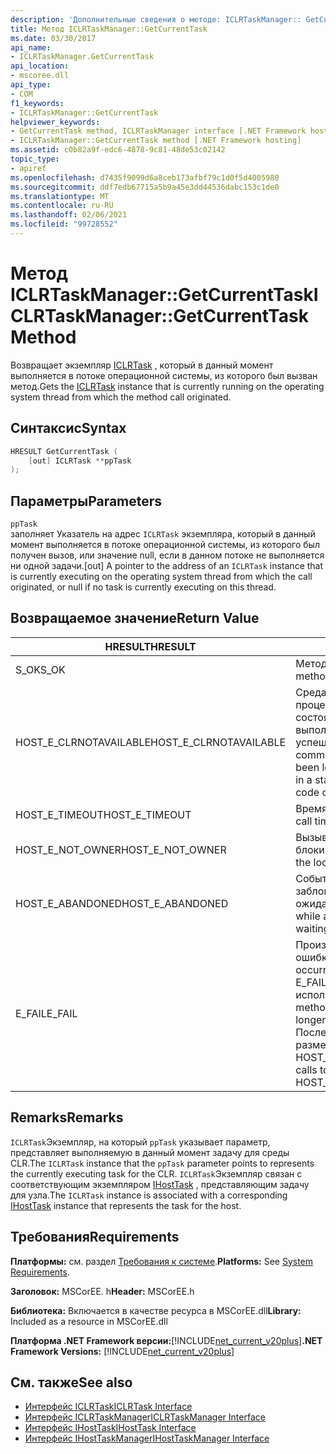 ```yaml
---
description: 'Дополнительные сведения о методе: ICLRTaskManager:: GetCurrentTask'
title: Метод ICLRTaskManager::GetCurrentTask
ms.date: 03/30/2017
api_name:
- ICLRTaskManager.GetCurrentTask
api_location:
- mscoree.dll
api_type:
- COM
f1_keywords:
- ICLRTaskManager::GetCurrentTask
helpviewer_keywords:
- GetCurrentTask method, ICLRTaskManager interface [.NET Framework hosting]
- ICLRTaskManager::GetCurrentTask method [.NET Framework hosting]
ms.assetid: c0b82a9f-edc6-4878-9c81-48de53c02142
topic_type:
- apiref
ms.openlocfilehash: d7435f9099d6a8ceb173afbf79c1d0f5d4005980
ms.sourcegitcommit: ddf7edb67715a5b9a45e3dd44536dabc153c1de0
ms.translationtype: MT
ms.contentlocale: ru-RU
ms.lasthandoff: 02/06/2021
ms.locfileid: "99728552"
---
```

# <a name="iclrtaskmanagergetcurrenttask-method"></a><span data-ttu-id="cc24d-103">Метод ICLRTaskManager::GetCurrentTask</span><span class="sxs-lookup"><span data-stu-id="cc24d-103">ICLRTaskManager::GetCurrentTask Method</span></span>

<span data-ttu-id="cc24d-104">Возвращает экземпляр [ICLRTask](iclrtask-interface.md) , который в данный момент выполняется в потоке операционной системы, из которого был вызван метод.</span><span class="sxs-lookup"><span data-stu-id="cc24d-104">Gets the [ICLRTask](iclrtask-interface.md) instance that is currently running on the operating system thread from which the method call originated.</span></span>  
  
## <a name="syntax"></a><span data-ttu-id="cc24d-105">Синтаксис</span><span class="sxs-lookup"><span data-stu-id="cc24d-105">Syntax</span></span>  
  
```cpp  
HRESULT GetCurrentTask (  
    [out] ICLRTask **ppTask  
);  
```  
  
## <a name="parameters"></a><span data-ttu-id="cc24d-106">Параметры</span><span class="sxs-lookup"><span data-stu-id="cc24d-106">Parameters</span></span>  

 `ppTask`  
 <span data-ttu-id="cc24d-107">заполняет Указатель на адрес `ICLRTask` экземпляра, который в данный момент выполняется в потоке операционной системы, из которого был получен вызов, или значение null, если в данном потоке не выполняется ни одной задачи.</span><span class="sxs-lookup"><span data-stu-id="cc24d-107">[out] A pointer to the address of an `ICLRTask` instance that is currently executing on the operating system thread from which the call originated, or null if no task is currently executing on this thread.</span></span>  
  
## <a name="return-value"></a><span data-ttu-id="cc24d-108">Возвращаемое значение</span><span class="sxs-lookup"><span data-stu-id="cc24d-108">Return Value</span></span>  
  
|<span data-ttu-id="cc24d-109">HRESULT</span><span class="sxs-lookup"><span data-stu-id="cc24d-109">HRESULT</span></span>|<span data-ttu-id="cc24d-110">Описание:</span><span class="sxs-lookup"><span data-stu-id="cc24d-110">Description</span></span>|  
|-------------|-----------------|  
|<span data-ttu-id="cc24d-111">S_OK</span><span class="sxs-lookup"><span data-stu-id="cc24d-111">S_OK</span></span>|<span data-ttu-id="cc24d-112">Метод возвратился успешно.</span><span class="sxs-lookup"><span data-stu-id="cc24d-112">The method returned successfully.</span></span>|  
|<span data-ttu-id="cc24d-113">HOST_E_CLRNOTAVAILABLE</span><span class="sxs-lookup"><span data-stu-id="cc24d-113">HOST_E_CLRNOTAVAILABLE</span></span>|<span data-ttu-id="cc24d-114">Среда CLR не была загружена в процесс, или среда CLR находится в состоянии, в котором она не может выполнить управляемый код или успешно обработать вызов.</span><span class="sxs-lookup"><span data-stu-id="cc24d-114">The common language runtime (CLR) has not been loaded into a process, or the CLR is in a state in which it cannot run managed code or process the call successfully.</span></span>|  
|<span data-ttu-id="cc24d-115">HOST_E_TIMEOUT</span><span class="sxs-lookup"><span data-stu-id="cc24d-115">HOST_E_TIMEOUT</span></span>|<span data-ttu-id="cc24d-116">Время ожидания вызова истекло.</span><span class="sxs-lookup"><span data-stu-id="cc24d-116">The call timed out.</span></span>|  
|<span data-ttu-id="cc24d-117">HOST_E_NOT_OWNER</span><span class="sxs-lookup"><span data-stu-id="cc24d-117">HOST_E_NOT_OWNER</span></span>|<span data-ttu-id="cc24d-118">Вызывающий объект не владеет блокировкой.</span><span class="sxs-lookup"><span data-stu-id="cc24d-118">The caller does not own the lock.</span></span>|  
|<span data-ttu-id="cc24d-119">HOST_E_ABANDONED</span><span class="sxs-lookup"><span data-stu-id="cc24d-119">HOST_E_ABANDONED</span></span>|<span data-ttu-id="cc24d-120">Событие было отменено, пока заблокированный поток или волокно ожидают его.</span><span class="sxs-lookup"><span data-stu-id="cc24d-120">An event was canceled while a blocked thread or fiber was waiting on it.</span></span>|  
|<span data-ttu-id="cc24d-121">E_FAIL</span><span class="sxs-lookup"><span data-stu-id="cc24d-121">E_FAIL</span></span>|<span data-ttu-id="cc24d-122">Произошла неизвестная фатальная ошибка.</span><span class="sxs-lookup"><span data-stu-id="cc24d-122">An unknown catastrophic failure occurred.</span></span> <span data-ttu-id="cc24d-123">Когда метод возвращает E_FAIL, среда CLR больше не может использоваться в процессе.</span><span class="sxs-lookup"><span data-stu-id="cc24d-123">When a method returns E_FAIL, the CLR is no longer usable within the process.</span></span> <span data-ttu-id="cc24d-124">Последующие вызовы методов размещения возвращают HOST_E_CLRNOTAVAILABLE.</span><span class="sxs-lookup"><span data-stu-id="cc24d-124">Subsequent calls to hosting methods return HOST_E_CLRNOTAVAILABLE.</span></span>|  
  
## <a name="remarks"></a><span data-ttu-id="cc24d-125">Remarks</span><span class="sxs-lookup"><span data-stu-id="cc24d-125">Remarks</span></span>  

 <span data-ttu-id="cc24d-126">`ICLRTask`Экземпляр, на который `ppTask` указывает параметр, представляет выполняемую в данный момент задачу для среды CLR.</span><span class="sxs-lookup"><span data-stu-id="cc24d-126">The `ICLRTask` instance that the `ppTask` parameter points to represents the currently executing task for the CLR.</span></span> <span data-ttu-id="cc24d-127">`ICLRTask`Экземпляр связан с соответствующим экземпляром [IHostTask](ihosttask-interface.md) , представляющим задачу для узла.</span><span class="sxs-lookup"><span data-stu-id="cc24d-127">The `ICLRTask` instance is associated with a corresponding [IHostTask](ihosttask-interface.md) instance that represents the task for the host.</span></span>  
  
## <a name="requirements"></a><span data-ttu-id="cc24d-128">Требования</span><span class="sxs-lookup"><span data-stu-id="cc24d-128">Requirements</span></span>  

 <span data-ttu-id="cc24d-129">**Платформы:** см. раздел [Требования к системе](../../get-started/system-requirements.md).</span><span class="sxs-lookup"><span data-stu-id="cc24d-129">**Platforms:** See [System Requirements](../../get-started/system-requirements.md).</span></span>  
  
 <span data-ttu-id="cc24d-130">**Заголовок:** MSCorEE. h</span><span class="sxs-lookup"><span data-stu-id="cc24d-130">**Header:** MSCorEE.h</span></span>  
  
 <span data-ttu-id="cc24d-131">**Библиотека:** Включается в качестве ресурса в MSCorEE.dll</span><span class="sxs-lookup"><span data-stu-id="cc24d-131">**Library:** Included as a resource in MSCorEE.dll</span></span>  
  
 <span data-ttu-id="cc24d-132">**Платформа .NET Framework версии:**[!INCLUDE[net_current_v20plus](../../../../includes/net-current-v20plus-md.md)]</span><span class="sxs-lookup"><span data-stu-id="cc24d-132">**.NET Framework Versions:** [!INCLUDE[net_current_v20plus](../../../../includes/net-current-v20plus-md.md)]</span></span>  
  
## <a name="see-also"></a><span data-ttu-id="cc24d-133">См. также</span><span class="sxs-lookup"><span data-stu-id="cc24d-133">See also</span></span>

- [<span data-ttu-id="cc24d-134">Интерфейс ICLRTask</span><span class="sxs-lookup"><span data-stu-id="cc24d-134">ICLRTask Interface</span></span>](iclrtask-interface.md)
- [<span data-ttu-id="cc24d-135">Интерфейс ICLRTaskManager</span><span class="sxs-lookup"><span data-stu-id="cc24d-135">ICLRTaskManager Interface</span></span>](iclrtaskmanager-interface.md)
- [<span data-ttu-id="cc24d-136">Интерфейс IHostTask</span><span class="sxs-lookup"><span data-stu-id="cc24d-136">IHostTask Interface</span></span>](ihosttask-interface.md)
- [<span data-ttu-id="cc24d-137">Интерфейс IHostTaskManager</span><span class="sxs-lookup"><span data-stu-id="cc24d-137">IHostTaskManager Interface</span></span>](ihosttaskmanager-interface.md)

